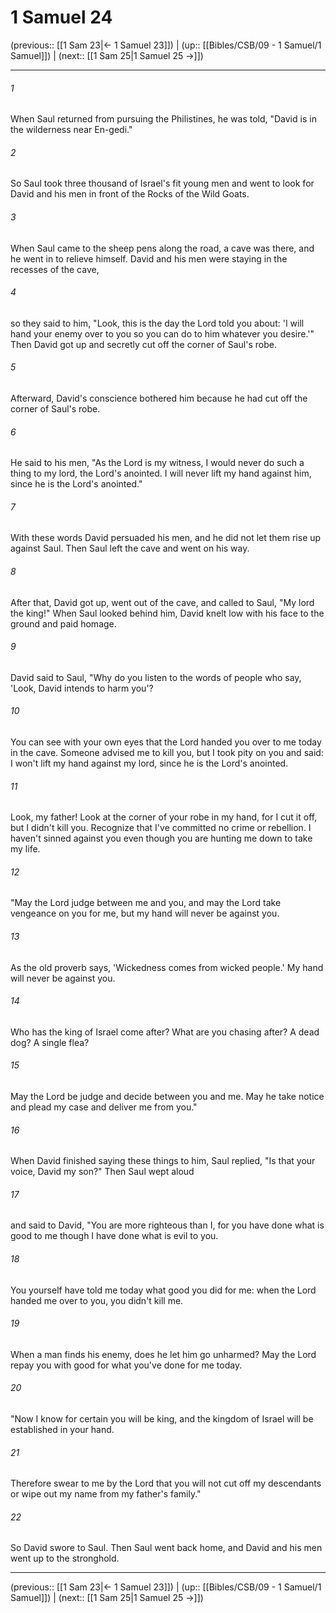 # 1 Samuel 24

(previous:: [[1 Sam 23|← 1 Samuel 23]]) | (up:: [[Bibles/CSB/09 - 1 Samuel/1 Samuel]]) | (next:: [[1 Sam 25|1 Samuel 25 →]])

***


###### 1 
When Saul returned from pursuing the Philistines, he was told, "David is in the wilderness near En-gedi." 

###### 2 
So Saul took three thousand of Israel's fit young men and went to look for David and his men in front of the Rocks of the Wild Goats. 

###### 3 
When Saul came to the sheep pens along the road, a cave was there, and he went in to relieve himself. David and his men were staying in the recesses of the cave, 

###### 4 
so they said to him, "Look, this is the day the Lord told you about: 'I will hand your enemy over to you so you can do to him whatever you desire.'" Then David got up and secretly cut off the corner of Saul's robe. 

###### 5 
Afterward, David's conscience bothered him because he had cut off the corner of Saul's robe. 

###### 6 
He said to his men, "As the Lord is my witness, I would never do such a thing to my lord, the Lord's anointed. I will never lift my hand against him, since he is the Lord's anointed." 

###### 7 
With these words David persuaded his men, and he did not let them rise up against Saul. Then Saul left the cave and went on his way. 

###### 8 
After that, David got up, went out of the cave, and called to Saul, "My lord the king!" When Saul looked behind him, David knelt low with his face to the ground and paid homage. 

###### 9 
David said to Saul, "Why do you listen to the words of people who say, 'Look, David intends to harm you'? 

###### 10 
You can see with your own eyes that the Lord handed you over to me today in the cave. Someone advised me to kill you, but I took pity on you and said: I won't lift my hand against my lord, since he is the Lord's anointed. 

###### 11 
Look, my father! Look at the corner of your robe in my hand, for I cut it off, but I didn't kill you. Recognize that I've committed no crime or rebellion. I haven't sinned against you even though you are hunting me down to take my life. 

###### 12 
"May the Lord judge between me and you, and may the Lord take vengeance on you for me, but my hand will never be against you. 

###### 13 
As the old proverb says, 'Wickedness comes from wicked people.' My hand will never be against you. 

###### 14 
Who has the king of Israel come after? What are you chasing after? A dead dog? A single flea? 

###### 15 
May the Lord be judge and decide between you and me. May he take notice and plead my case and deliver me from you." 

###### 16 
When David finished saying these things to him, Saul replied, "Is that your voice, David my son?" Then Saul wept aloud 

###### 17 
and said to David, "You are more righteous than I, for you have done what is good to me though I have done what is evil to you. 

###### 18 
You yourself have told me today what good you did for me: when the Lord handed me over to you, you didn't kill me. 

###### 19 
When a man finds his enemy, does he let him go unharmed? May the Lord repay you with good for what you've done for me today. 

###### 20 
"Now I know for certain you will be king, and the kingdom of Israel will be established in your hand. 

###### 21 
Therefore swear to me by the Lord that you will not cut off my descendants or wipe out my name from my father's family." 

###### 22 
So David swore to Saul. Then Saul went back home, and David and his men went up to the stronghold.

***

(previous:: [[1 Sam 23|← 1 Samuel 23]]) | (up:: [[Bibles/CSB/09 - 1 Samuel/1 Samuel]]) | (next:: [[1 Sam 25|1 Samuel 25 →]])
